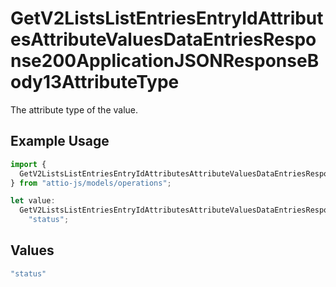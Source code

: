 # GetV2ListsListEntriesEntryIdAttributesAttributeValuesDataEntriesResponse200ApplicationJSONResponseBody13AttributeType

The attribute type of the value.

## Example Usage

```typescript
import {
  GetV2ListsListEntriesEntryIdAttributesAttributeValuesDataEntriesResponse200ApplicationJSONResponseBody13AttributeType,
} from "attio-js/models/operations";

let value:
  GetV2ListsListEntriesEntryIdAttributesAttributeValuesDataEntriesResponse200ApplicationJSONResponseBody13AttributeType =
    "status";
```

## Values

```typescript
"status"
```